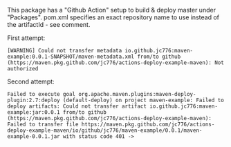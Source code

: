 This package has a "Github Action" setup to build & deploy master under "Packages".
pom.xml specifies an exact repository name to use instead of the artifactId - see comment.

First attempt:
```
[WARNING] Could not transfer metadata io.github.jc776:maven-example:0.0.1-SNAPSHOT/maven-metadata.xml from/to github (https://maven.pkg.github.com/jc776/actions-deploy-example-maven): Not authorized
```
Second attempt:
```
Failed to execute goal org.apache.maven.plugins:maven-deploy-plugin:2.7:deploy (default-deploy) on project maven-example: Failed to deploy artifacts: Could not transfer artifact io.github.jc776:maven-example:jar:0.0.1 from/to github (https://maven.pkg.github.com/jc776/actions-deploy-example-maven): Failed to transfer file https://maven.pkg.github.com/jc776/actions-deploy-example-maven/io/github/jc776/maven-example/0.0.1/maven-example-0.0.1.jar with status code 401 ->
```
